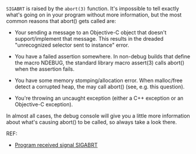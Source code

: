 `SIGABRT` is raised by the `abort(3)` function. It's impossible to tell exactly what's going on in your program without more information, but the most common reasons that abort() gets called are:

- Your sending a message to an Objective-C object that doesn't support/implement that message. This results in the dreaded "unrecognized selector sent to instance" error.

- You have a failed assertion somewhere. In non-debug builds that define the macro NDEBUG, the standard library macro assert(3) calls abort() when the assertion fails.

- You have some memory stomping/allocation error. When malloc/free detect a corrupted heap, the may call abort() (see, e.g. this question).

- You're throwing an uncaught exception (either a C++ exception or an Objective-C exception).

In almost all cases, the debug console will give you a little more information about what's causing abort() to be called, so always take a look there.


REF:
- [Program received signal SIGABRT](http://stackoverflow.com/questions/3887609/program-received-signal-sigabrt?answertab=votes#tab-top)
